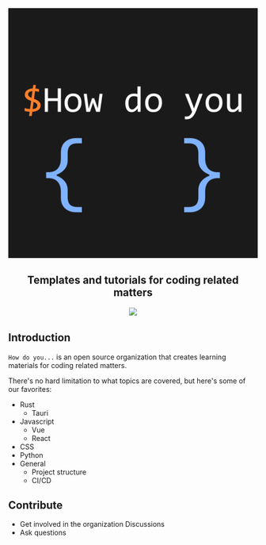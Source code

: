 <div align="center">
  <img src="https://github.com/how-do-you/.github/blob/main/profile/logo.gif">
  
  ## Templates and tutorials for coding related matters
  <a href="https://discord.gg/kgbbgKwycy"><img src="https://img.shields.io/discord/983738898570178560?label=discord&logo=discord"></a>
</div>

## Introduction

`How do you...` is an open source organization that creates learning materials for coding related matters.

There's no hard limitation to what topics are covered, but here's some of our favorites:

- Rust
  - Tauri
- Javascript
  - Vue
  - React
- CSS
- Python
- General
  - Project structure
  - CI/CD

## Contribute

- Get involved in the organization Discussions
- Ask questions
